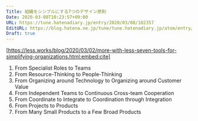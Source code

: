 ```yaml
---
Title: 組織をシンプルにする7つのデザイン原則
Date: 2020-03-08T10:23:57+09:00
URL: https://tune.hatenadiary.jp/entry/2020/03/08/102357
EditURL: https://blog.hatena.ne.jp/tune/tune.hatenadiary.jp/atom/entry/26006613530735301
Draft: true
---
```


[https://less.works/blog/2020/03/02/more-with-less-seven-tools-for-simplifying-organizations.html:embed:cite]

1. From Specialist Roles to Teams
2. From Resource-Thinking to People-Thinking
3. From Organizing around Technology to Organizing around Customer Value
4. From Independent Teams to Continuous Cross-team Cooperation
5. From Coordinate to Integrate to Coordination through Integration
6. From Projects to Products
7.  From Many Small Products to a Few Broad Products
